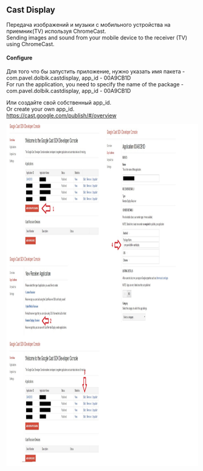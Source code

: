 ## Cast Display

Передача изображений и музыки с мобильного устройства на приемник(TV) используя ChromeCast.<br/>
Sending images and sound from your mobile device to the receiver (TV) using ChromeCast.<br/>

#### Configure
Для того что бы запустить приложение, нужно указать имя пакета - com.pavel.dolbik.castdisplay, app_id - 00A9CB1D<br/>
For run the application, you need to specify the name of the package - com.pavel.dolbik.castdisplay, app_id - 00A9CB1D <br/>

Или создайте свой собственный app_id.<br/>
Or create your own app_id. <br/>
https://cast.google.com/publish/#/overview<br/>

<img src="/screenshots/screen.jpg" alt="screen" title="screen" width="1000" height="900" />

